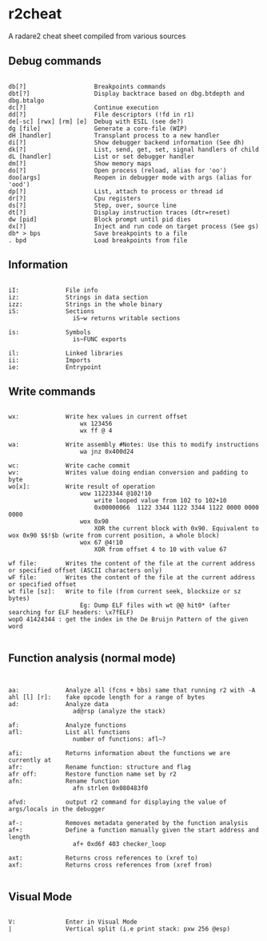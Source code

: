 # r2cheat
A radare2 cheat sheet compiled from various sources

## Debug commands ##
<pre><code>
db[?]                   Breakpoints commands
dbt[?]                  Display backtrace based on dbg.btdepth and dbg.btalgo
dc[?]                   Continue execution
dd[?]                   File descriptors (!fd in r1)
de[-sc] [rwx] [rm] [e]  Debug with ESIL (see de?)
dg [file]               Generate a core-file (WIP)
dH [handler]            Transplant process to a new handler
di[?]                   Show debugger backend information (See dh)
dk[?]                   List, send, get, set, signal handlers of child
dL [handler]            List or set debugger handler
dm[?]                   Show memory maps
do[?]                   Open process (reload, alias for 'oo')
doo[args]               Reopen in debugger mode with args (alias for 'ood')
dp[?]                   List, attach to process or thread id
dr[?]                   Cpu registers
ds[?]                   Step, over, source line
dt[?]                   Display instruction traces (dtr=reset)
dw [pid]                Block prompt until pid dies
dx[?]                   Inject and run code on target process (See gs)
db* > bps               Save breakpoints to a file
. bpd                   Load breakpoints from file
</code></pre>

## Information ##
<pre><code>
iI:             File info
iz:             Strings in data section
izz:            Strings in the whole binary
iS:             Sections
                  iS~w returns writable sections
                  
is:             Symbols
                  is~FUNC exports
                  
il:             Linked libraries
ii:             Imports
ie:             Entrypoint
</code></pre>



## Write commands ##
<pre><code>
wx:             Write hex values in current offset
                    wx 123456
                    wx ff @ 4
                    
wa:             Write assembly #Notes: Use this to modify instructions 
                    wa jnz 0x400d24
                    
wc:             Write cache commit
wv:             Writes value doing endian conversion and padding to byte
wo[x]:          Write result of operation
                    wow 11223344 @102!10
                        write looped value from 102 to 102+10
                        0x00000066  1122 3344 1122 3344 1122 0000 0000 0000
                    wox 0x90
                        XOR the current block with 0x90. Equivalent to wox 0x90 $$!$b (write from current position, a whole block)
                    wox 67 @4!10
                        XOR from offset 4 to 10 with value 67
                        
wf file:        Writes the content of the file at the current address or specified offset (ASCII characters only)
wF file:        Writes the content of the file at the current address or specified offset
wt file [sz]:   Write to file (from current seek, blocksize or sz bytes)
                    Eg: Dump ELF files with wt @@ hit0* (after searching for ELF headers: \x7fELF)
wopO 41424344 : get the index in the De Bruijn Pattern of the given word

</code></pre>

## Function analysis (normal mode) ##
<pre><code>

aa:             Analyze all (fcns + bbs) same that running r2 with -A
ahl [l] [r]:    fake opcode length for a range of bytes
ad:             Analyze data
                  ad@rsp (analyze the stack)                  

af:             Analyze functions
afl:            List all functions
                  number of functions: afl~?
                  
afi:            Returns information about the functions we are currently at
afr:            Rename function: structure and flag
afr off:        Restore function name set by r2
afn:            Rename function
                  afn strlen 0x080483f0

afvd:           output r2 command for displaying the value of args/locals in the debugger
                  
af-:            Removes metadata generated by the function analysis
af+:            Define a function manually given the start address and length
                  af+ 0xd6f 403 checker_loop
                  
axt:            Returns cross references to (xref to)
axf:            Returns cross references from (xref from)

</code></pre>


## Visual Mode
<pre><code>
V:              Enter in Visual Mode
|               Vertical split (i.e print stack: pxw 256 @esp)
</code></pre>
